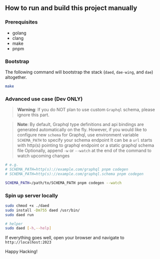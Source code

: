 ## How to run and build this project manually

### Prerequisites

- golang
- clang
- make
- pnpm

### Bootstrap

The following command will bootstrap the stack (`daed`, `dae-wing`, and `dae`) altogether.

```bash
make
```

### Advanced use case (Dev ONLY)

> **Warning**: If you do NOT plan to use custom `Graphql` schema, please ignore this part.

> **Note**: By default, Graphql type definitions and api bindings are generated automatically on the fly.
> However, if you would like to configure new `schema` for Graphql, use environment variable `SCHEMA_PATH` to specify your schema endpoint
> It can be a `url` starts with http(s) pointing to graphql endpoint or a static graphql schema file
> Optionally, append `-w` or `--watch` at the end of the command to watch upcoming changes

```bash
# e.g.
# SCHEMA_PATH=http(s)://example.com/graphql pnpm codegen
# SCHEMA_PATH=http(s)://example.com/graphql.schema pnpm codegen

SCHEMA_PATH=/path/to/SCHEMA_PATH pnpm codegen --watch
```

### Spin up server locally

```bash
sudo chmod +x ./daed
sudo install -Dm755 daed /usr/bin/
sudo daed run

# helper
sudo daed [-h,--help]
```

If everything goes well, open your browser and navigate to `http://localhost:2023`

Happy Hacking!
